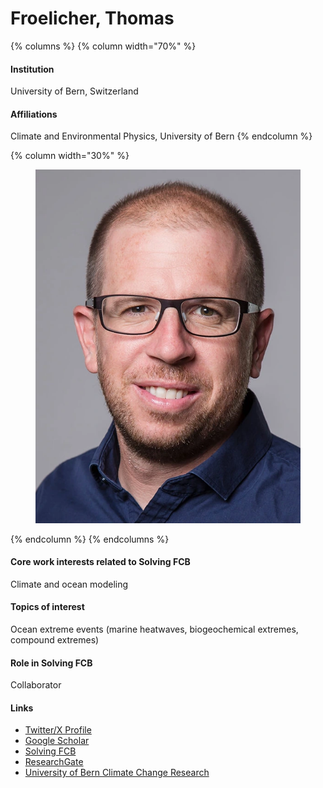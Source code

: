 # Froelicher, Thomas

{% columns %}
{% column width="70%" %}
#### Institution

University of Bern, Switzerland

#### Affiliations

Climate and Environmental Physics, University of Bern
{% endcolumn %}

{% column width="30%" %}
<figure><img src="https://raw.githubusercontent.com/Solving-FCB/docs/refs/heads/main/.img/froelicher-t.webp" alt=""></figure>
{% endcolumn %}
{% endcolumns %}

#### Core work interests related to Solving FCB

Climate and ocean modeling

#### Topics of interest

Ocean extreme events (marine heatwaves, biogeochemical extremes, compound extremes)

#### Role in Solving FCB

Collaborator

#### Links

* [Twitter/X Profile](https://twitter.com/froeltho)
* [Google Scholar](https://scholar.google.com/citations?user=zCAQrkEAAAAJ)
* [Solving FCB](https://solvingfcb.org/people/froelicher-f/)
* [ResearchGate](https://www.researchgate.net/profile/Thomas-Froelicher)
* [University of Bern Climate Change Research](https://www.climate.unibe.ch/about_us/people/prof_dr_froelicher_thomas/index_eng.html)
